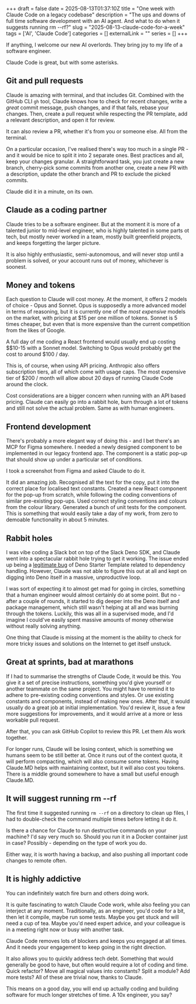+++ 
draft = false 
date = 2025-08-13T01:37:10Z
title = "One week with Claude Code on a legacy codebase"
description = "The ups and downs of full time software development with an AI agent. And what to do when it suggests running rm --rf?"
slug = "2025-08-13-claude-code-for-a-week" 
tags = ['AI', 'Claude Code']
categories = []
externalLink = ""
series = []
+++

If anything, I welcome our new AI overlords. They bring joy to my life of a software engineer.

Claude Code is great, but with some asterisks.

## Git and pull requests

Claude is amazing with terminal, and that includes Git. Combined with the GitHub CLI `gh` tool, Claude knows how to check for recent changes, write a _great_ commit message, push changes, and if that fails, rebase your changes. Then, create a pull request while respecting the PR template, add a relevant description, and open it for review.

It can also review a PR, whether it's from you or someone else. All from the terminal.

On a particular occasion, I've realised there's way too much in a single PR - and it would be nice to split it into 2 separate ones. Best practices and all, keep your changes granular. A straightforward task, you just create a new branch, cherry-pick some commits from another one, create a new PR with a description, update the other branch and PR to exclude the picked commits.

Claude did it in a minute, on its own.

## Claude as a coding partner

Claude tries to be a software engineer. But at the moment it is more of a talented junior to mid-level engineer, who is highly talented in some parts ot tech, but mostly never worked in a team, mostly built greenfield projects, and keeps forgetting the larger picture.

It is also highly enthusiastic, semi-autonomous, and will never stop until a problem is solved, or your account runs out of money, whichever is soonest.

## Money and tokens

Each question to Claude will cost money. At the moment, it offers 2 models of choice - Opus and Sonnet. Opus is supposedly a more advanced model in terms of reasoning, but it is currently one of the _most expensive_ models on the market, with pricing at $15 per one million of tokens. Sonnet is 5 times cheaper, but even that is more expensive than the current competition from the likes of Google.

A full day of me coding a React frontend would usually end up costing $$10-15 with a Sonnet model. Switching to Opus would probably get the cost to around $100 / day.

This is, of course, when using API pricing. Anthropic also offers subscription tiers, all of which come with usage caps. The most expensive tier of $200 / month will allow about 20 days of running Claude Code around the clock.

Cost considerations are a bigger concern when running with an API based pricing. Claude can easily go into a rabbit hole, burn through a lot of tokens and still not solve the actual problem. Same as with human engineers.

## Frontend development

There's probably a more elegant way of doing this - and I bet there's an MCP for Figma somewhere. I needed a newly designed component to be implemented in our legacy frontend app. The component is a static pop-up that should show up under a particular set of conditions.

I took a screenshot from Figma and asked Claude to do it.

It did an amazing job. Recognised all the text for the copy, put it into the correct place for localised text constants. Created a new React component for the pop-up from scratch, while following the coding conventions of similar pre-existing pop-ups. Used correct styling conventions and colours from the colour library. Generated a bunch of unit tests for the component. This is something that would easily take a day of my work, from zero to demoable functionality in about 5 minutes.

## Rabbit holes

I was vibe coding a Slack bot on top of the Slack Deno SDK, and Claude went into a spectacular rabbit hole trying to get it working. The issue ended up being a [legitimate bug](https://github.com/slack-samples/deno-starter-template/issues/65) of Deno Starter Template related to dependency handling. However, Claude was not able to figure this out at all and kept on digging into Deno itself in a massive, unproductive loop.

I was sort of expecting it to almost get mad for going in circles, something that a human engineer would almost certainly do at some point. But no - after a couple of rounds, it started to dig deeper into the Deno itself and package management, which still wasn't helping at all and was burning through the tokens. Luckily, this was all in a supervised mode, and I'd imagine I could've easily spent massive amounts of money otherwise without really solving anything.

One thing that Claude is missing at the moment is the ability to check for more tricky issues and solutions on the Internet to get itself unstuck.

## Great at sprints, bad at marathons

If I had to summarise the strengths of Claude Code, it would be this. You give it a set of precise instructions, something you'd give yourself or another teammate on the same project. You might have to remind it to adhere to pre-existing coding conventions and styles. Or use existing constants and components, instead of making new ones. After that, it would usually do a great job at initial implementation. You'd review it, issue a few more suggestions for improvements, and it would arrive at a more or less workable pull request.

After that, you can ask GitHub Copilot to review this PR. Let them AIs work together.

For longer runs, Claude will be losing context, which is something we humans seem to be still better at. Once it runs out of the context quota, it will perform compacting, which will also consume some tokens. Having Claude.MD helps with maintaining context, but it will also cost you tokens. There is a middle ground somewhere to have a small but useful enough Claude.MD.

## It will suggest running rm --rf

The first time it suggested running `rm --rf` on a directory to clean up files, I had to double-check the command multiple times before letting it do it.

Is there a chance for Claude to run destructive commands on your machine? I'd say very much so. Should you run it in a Docker container just in case? Possibly - depending on the type of work you do.

Either way, it is worth having a backup, and also pushing all important code changes to remote often.

## It is highly addictive

You can indefinitely watch fire burn and others doing work.

It is quite fascinating to watch Claude Code work, while also feeling you can interject at any moment. Traditionally, as an engineer, you'd code for a bit, then let it compile, maybe run some tests. Maybe you get stuck and will need a cup of tea. Maybe you'd need expert advice, and your colleague is in a meeting right now or busy with another task.

Claude Code removes lots of blockers and keeps you engaged at all times. And it needs your engagement to keep going in the right direction.

It also allows you to quickly address tech debt. Something that would generally be good to have, but often would require a lot of coding and time. Quick refactor? Move all magical values into constants? Split a module? Add more tests? All of these are trivial now, thanks to Claude.

This means on a good day, you will end up actually coding and building software for much longer stretches of time. A 10x engineer, you say?
